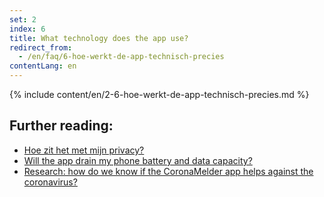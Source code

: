```yaml
---
set: 2
index: 6
title: What technology does the app use?
redirect_from: 
  - /en/faq/6-hoe-werkt-de-app-technisch-precies
contentLang: en
---
```

{% include content/en/2-6-hoe-werkt-de-app-technisch-precies.md %}

## Further reading:

- [Hoe zit het met mijn privacy?](/{{page.lang}}/faq/2-8-hoe-zit-het-met-mijn-privacy)
- [Will the app drain my phone battery and data capacity?](/{{page.lang}}/faq/2-2-hoeveel-data-en-stroom-gebruikt-de-app)
- [Research: how do we know if the CoronaMelder app helps against the coronavirus?](/{{page.lang}}/faq/3-1-onderzoek-hoe-weten-we-of-coronamelder-helpt-tegen-corona)

